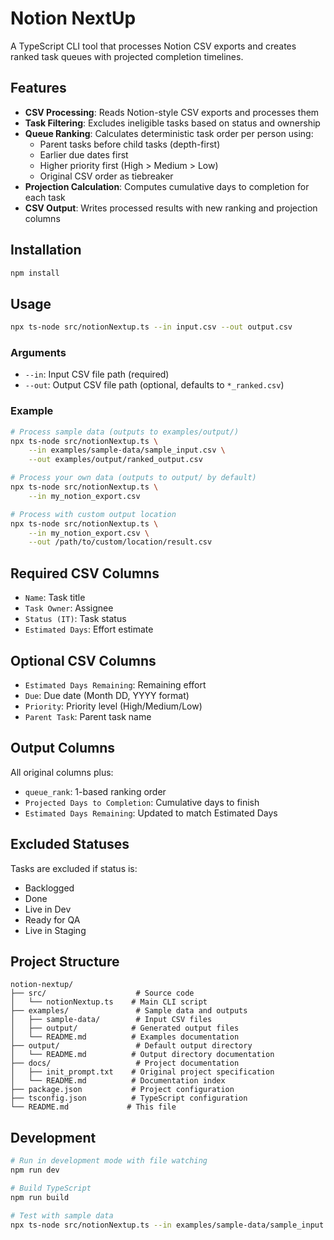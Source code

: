 # Notion NextUp

A TypeScript CLI tool that processes Notion CSV exports and creates ranked task queues with projected completion timelines.

## Features

- **CSV Processing**: Reads Notion-style CSV exports and processes them
- **Task Filtering**: Excludes ineligible tasks based on status and ownership
- **Queue Ranking**: Calculates deterministic task order per person using:
  - Parent tasks before child tasks (depth-first)
  - Earlier due dates first
  - Higher priority first (High > Medium > Low)
  - Original CSV order as tiebreaker
- **Projection Calculation**: Computes cumulative days to completion for each task
- **CSV Output**: Writes processed results with new ranking and projection columns

## Installation

```bash
npm install
```

## Usage

```bash
npx ts-node src/notionNextup.ts --in input.csv --out output.csv
```

### Arguments

- `--in`: Input CSV file path (required)
- `--out`: Output CSV file path (optional, defaults to `*_ranked.csv`)

### Example

```bash
# Process sample data (outputs to examples/output/)
npx ts-node src/notionNextup.ts \
    --in examples/sample-data/sample_input.csv \
    --out examples/output/ranked_output.csv

# Process your own data (outputs to output/ by default)
npx ts-node src/notionNextup.ts \
    --in my_notion_export.csv

# Process with custom output location
npx ts-node src/notionNextup.ts \
    --in my_notion_export.csv \
    --out /path/to/custom/location/result.csv
```

## Required CSV Columns

- `Name`: Task title
- `Task Owner`: Assignee
- `Status (IT)`: Task status
- `Estimated Days`: Effort estimate

## Optional CSV Columns

- `Estimated Days Remaining`: Remaining effort
- `Due`: Due date (Month DD, YYYY format)
- `Priority`: Priority level (High/Medium/Low)
- `Parent Task`: Parent task name

## Output Columns

All original columns plus:
- `queue_rank`: 1-based ranking order
- `Projected Days to Completion`: Cumulative days to finish
- `Estimated Days Remaining`: Updated to match Estimated Days

## Excluded Statuses

Tasks are excluded if status is:
- Backlogged
- Done
- Live in Dev
- Ready for QA
- Live in Staging

## Project Structure

```
notion-nextup/
├── src/                    # Source code
│   └── notionNextup.ts    # Main CLI script
├── examples/               # Sample data and outputs
│   ├── sample-data/        # Input CSV files
│   ├── output/            # Generated output files
│   └── README.md          # Examples documentation
├── output/                 # Default output directory
│   └── README.md          # Output directory documentation
├── docs/                   # Project documentation
│   ├── init_prompt.txt    # Original project specification
│   └── README.md          # Documentation index
├── package.json           # Project configuration
├── tsconfig.json          # TypeScript configuration
└── README.md             # This file
```

## Development

```bash
# Run in development mode with file watching
npm run dev

# Build TypeScript
npm run build

# Test with sample data
npx ts-node src/notionNextup.ts --in examples/sample-data/sample_input.csv
``` 